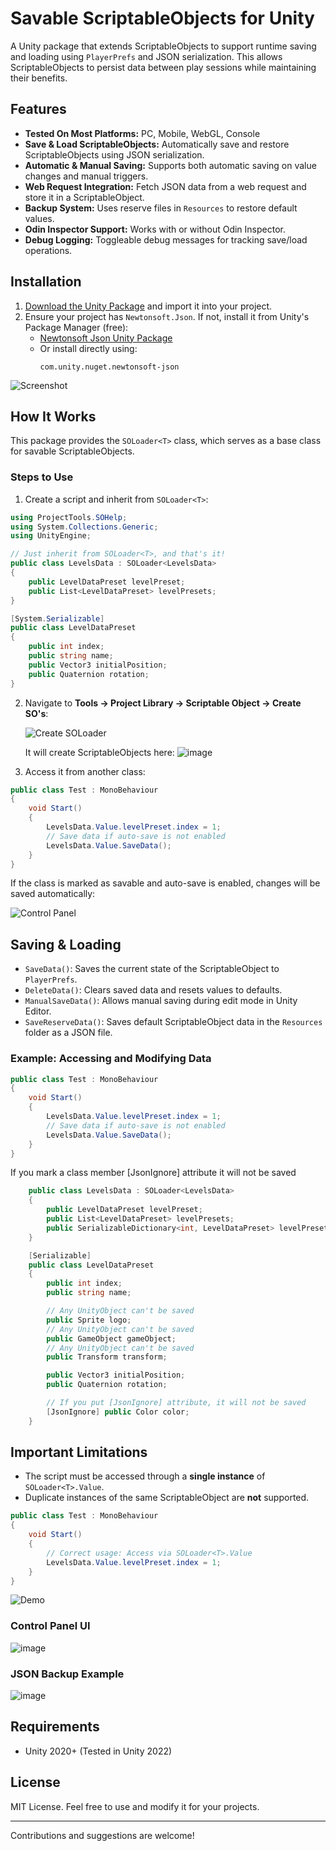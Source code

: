 # Savable ScriptableObjects for Unity

A Unity package that extends ScriptableObjects to support runtime saving and loading using `PlayerPrefs` and JSON serialization. This allows ScriptableObjects to persist data between play sessions while maintaining their benefits.

## Features
- **Tested On Most Platforms:** PC, Mobile, WebGL, Console
- **Save & Load ScriptableObjects:** Automatically save and restore ScriptableObjects using JSON serialization.
- **Automatic & Manual Saving:** Supports both automatic saving on value changes and manual triggers.
- **Web Request Integration:** Fetch JSON data from a web request and store it in a ScriptableObject.
- **Backup System:** Uses reserve files in `Resources` to restore default values.
- **Odin Inspector Support:** Works with or without Odin Inspector.
- **Debug Logging:** Toggleable debug messages for tracking save/load operations.

## Installation
1. [Download the Unity Package](https://github.com/EduardMalkhasyan/Savable-ScriptableObjects-Unity/releases) and import it into your project.
2. Ensure your project has `Newtonsoft.Json`. If not, install it from Unity's Package Manager (free):
   - [Newtonsoft Json Unity Package](https://docs.unity3d.com/Packages/com.unity.nuget.newtonsoft-json@3.2/manual/index.html)
   - Or install directly using:
     ```
     com.unity.nuget.newtonsoft-json
     ```

![Screenshot](https://github.com/user-attachments/assets/d9693611-6492-48c8-87bb-40fcefde0899)

## How It Works
This package provides the `SOLoader<T>` class, which serves as a base class for savable ScriptableObjects.

### Steps to Use
1. Create a script and inherit from `SOLoader<T>`:

```csharp
using ProjectTools.SOHelp;
using System.Collections.Generic;
using UnityEngine;

// Just inherit from SOLoader<T>, and that's it!
public class LevelsData : SOLoader<LevelsData>
{
    public LevelDataPreset levelPreset;
    public List<LevelDataPreset> levelPresets;
}

[System.Serializable]
public class LevelDataPreset
{
    public int index;
    public string name;
    public Vector3 initialPosition;
    public Quaternion rotation;
}
```

2. Navigate to **Tools -> Project Library -> Scriptable Object -> Create SO's**:

   ![Create SOLoader](https://github.com/user-attachments/assets/38c573de-ef08-401e-80cf-e8b4d1f122a4)

   It will create ScriptableObjects here:
   ![image](https://github.com/user-attachments/assets/32f95ba2-1042-4baa-a462-13a13d9364d6)

3. Access it from another class:

```csharp
public class Test : MonoBehaviour
{
    void Start()
    {
        LevelsData.Value.levelPreset.index = 1;
        // Save data if auto-save is not enabled
        LevelsData.Value.SaveData();
    }
}
```

If the class is marked as savable and auto-save is enabled, changes will be saved automatically:

![Control Panel](https://github.com/user-attachments/assets/ae9ca109-cce8-4b12-8b54-71ffd14e61ec)

## Saving & Loading
- `SaveData()`: Saves the current state of the ScriptableObject to `PlayerPrefs`.
- `DeleteData()`: Clears saved data and resets values to defaults.
- `ManualSaveData()`: Allows manual saving during edit mode in Unity Editor.
- `SaveReserveData()`: Saves default ScriptableObject data in the `Resources` folder as a JSON file.

### Example: Accessing and Modifying Data

```csharp
public class Test : MonoBehaviour
{
    void Start()
    {
        LevelsData.Value.levelPreset.index = 1;
        // Save data if auto-save is not enabled
        LevelsData.Value.SaveData();
    }
}
```
If you mark a class member [JsonIgnore] attribute it will not be saved 
```csharp
    public class LevelsData : SOLoader<LevelsData>
    {
        public LevelDataPreset levelPreset;
        public List<LevelDataPreset> levelPresets;
        public SerializableDictionary<int, LevelDataPreset> levelPresetsDictionary;
    }

    [Serializable]
    public class LevelDataPreset
    {
        public int index;
        public string name;

        // Any UnityObject can't be saved
        public Sprite logo;
        // Any UnityObject can't be saved
        public GameObject gameObject;
        // Any UnityObject can't be saved
        public Transform transform;

        public Vector3 initialPosition;
        public Quaternion rotation;

        // If you put [JsonIgnore] attribute, it will not be saved
        [JsonIgnore] public Color color;
    }
```

## Important Limitations
- The script must be accessed through a **single instance** of `SOLoader<T>.Value`.
- Duplicate instances of the same ScriptableObject are **not** supported.

```csharp
public class Test : MonoBehaviour
{
    void Start()
    {
        // Correct usage: Access via SOLoader<T>.Value
        LevelsData.Value.levelPreset.index = 1;
    }
}
```

![Demo](https://github.com/user-attachments/assets/23c6b097-681b-4dc6-b726-0f3ab4a7fe25)

### Control Panel UI
![image](https://github.com/user-attachments/assets/45167e9a-6d0b-4741-85f6-d2c051d3f4c3)

### JSON Backup Example
![image](https://github.com/user-attachments/assets/d88605d6-42fd-43c7-8141-dbeec085f8dc)

## Requirements
- Unity 2020+ (Tested in Unity 2022)

## License
MIT License. Feel free to use and modify it for your projects.

---
Contributions and suggestions are welcome!

